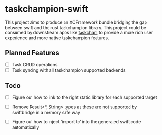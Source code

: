 # taskchampion-swift

This project aims to produce an XCFramework bundle bridging the gap between swift and the rust
taskchampion library. This project could be consumed by downstream apps like [taskcham](https://github.com/marriagav/taskchamp)
to provide a more rich user experience and more native taskchampion features.

## Planned Features

- [ ] Task CRUD operations
- [ ] Task syncing with all taskchampion supported backends

## Todo

- [ ] Figure out how to link to the right static library for each supported target
- [ ] Remove Result<*, String> types as these are not supported by swiftbridge in a memory safe way
- [ ] Figure out how to inject 'import tc' into the generated swift code automatically


